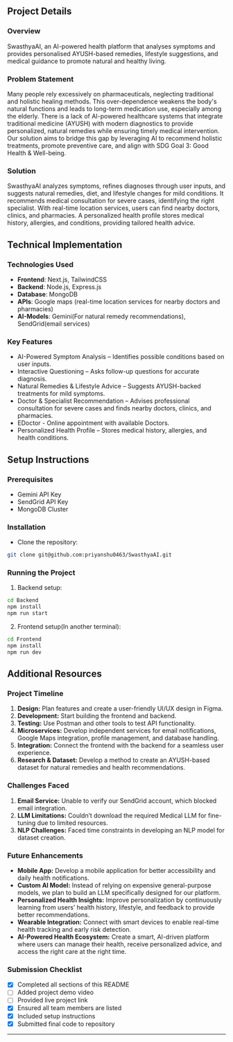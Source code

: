 
## Project Details

### Overview
SwasthyaAI, an AI-powered health platform that analyses symptoms and provides personalised AYUSH-based remedies, lifestyle suggestions, and medical guidance to promote natural and healthy living.
### Problem Statement
Many people rely excessively on pharmaceuticals, neglecting traditional and holistic healing methods. This over-dependence weakens the body's natural functions and leads to long-term medication use, especially among the elderly. There is a lack of AI-powered healthcare systems that integrate traditional medicine (AYUSH) with modern diagnostics to provide personalized, natural remedies while ensuring timely medical intervention. Our solution aims to bridge this gap by leveraging AI to recommend holistic treatments, promote preventive care, and align with SDG Goal 3: Good Health & Well-being.
### Solution
SwasthyaAI analyzes symptoms, refines diagnoses through user inputs, and suggests natural remedies, diet, and lifestyle changes for mild conditions. It recommends medical consultation for severe cases, identifying the right specialist. With real-time location services, users can find nearby doctors, clinics, and pharmacies. A personalized health profile stores medical history, allergies, and conditions, providing tailored health advice.

## Technical Implementation

### Technologies Used
- **Frontend**: Next.js, TailwindCSS
- **Backend**: Node.js, Express.js
- **Database**: MongoDB
- **APIs**: Google maps (real-time location services for nearby doctors and pharmacies)
- **AI-Models**: Gemini(For natural remedy recommendations), SendGrid(email services)


### Key Features
- AI-Powered Symptom Analysis – Identifies possible conditions based on user inputs.
- Interactive Questioning – Asks follow-up questions for accurate diagnosis.
- Natural Remedies & Lifestyle Advice – Suggests AYUSH-backed treatments for mild symptoms.
- Doctor & Specialist Recommendation – Advises professional consultation for severe cases and finds nearby doctors, clinics, and pharmacies.
- EDoctor - Online appointment with available Doctors.
- Personalized Health Profile – Stores medical history, allergies, and health conditions.

## Setup Instructions

### Prerequisites
- Gemini API Key
- SendGrid API Key
- MongoDB Cluster

### Installation 
- Clone the repository:
```bash
git clone git@github.com:priyanshu0463/SwasthyaAI.git
```


### Running the Project
1. Backend setup:
```bash
cd Backend
npm install
npm run start
```
2. Frontend setup(In another terminal):
```bash
cd Frontend
npm install
npm run dev
```

## Additional Resources

### **Project Timeline**  
1. **Design:** Plan features and create a user-friendly UI/UX design in Figma.  
2. **Development:** Start building the frontend and backend.  
3. **Testing:** Use Postman and other tools to test API functionality.  
4. **Microservices:** Develop independent services for email notifications, Google Maps integration, profile management, and database handling.  
5. **Integration:** Connect the frontend with the backend for a seamless user experience.  
6. **Research & Dataset:** Develop a method to create an AYUSH-based dataset for natural remedies and health recommendations.  

### **Challenges Faced**  
1. **Email Service:** Unable to verify our SendGrid account, which blocked email integration.  
2. **LLM Limitations:** Couldn’t download the required Medical LLM for fine-tuning due to limited resources.  
3. **NLP Challenges:** Faced time constraints in developing an NLP model for dataset creation.

### **Future Enhancements**  

- **Mobile App:** Develop a mobile application for better accessibility and daily health notifications.  
- **Custom AI Model:** Instead of relying on expensive general-purpose models, we plan to build an LLM specifically designed for our platform.  
- **Personalized Health Insights:** Improve personalization by continuously learning from users’ health history, lifestyle, and feedback to provide better recommendations.  
- **Wearable Integration:** Connect with smart devices to enable real-time health tracking and early risk detection.  
- **AI-Powered Health Ecosystem:** Create a smart, AI-driven platform where users can manage their health, receive personalized advice, and access the right care at the right time.


### Submission Checklist
- [x] Completed all sections of this README
- [ ] Added project demo video
- [ ] Provided live project link
- [x] Ensured all team members are listed
- [x] Included setup instructions
- [x] Submitted final code to repository

---

